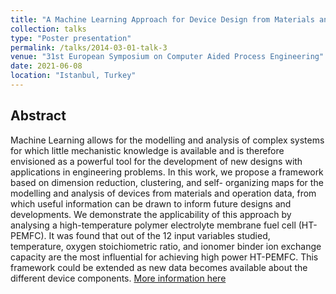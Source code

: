 ```yaml
---
title: "A Machine Learning Approach for Device Design from Materials and Operation Data"
collection: talks
type: "Poster presentation"
permalink: /talks/2014-03-01-talk-3
venue: "31st European Symposium on Computer Aided Process Engineering"
date: 2021-06-08
location: "Istanbul, Turkey"
---
```


Abstract
--------
Machine Learning allows for the modelling and analysis of complex systems for which little mechanistic knowledge is available and is therefore envisioned as a powerful tool for the development of new designs with applications in engineering problems. In this work, we propose a framework based on dimension reduction, clustering, and self- organizing maps for the modelling and analysis of devices from materials and operation data, from which useful information can be drawn to inform future designs and developments. We demonstrate the applicability of this approach by analysing a high-temperature polymer electrolyte membrane fuel cell (HT-PEMFC). It was found that out of the 12 input variables studied, temperature, oxygen stoichiometric ratio, and ionomer binder ion exchange capacity are the most influential for achieving high power HT-PEMFC. This framework could be extended as new data becomes available about the different device components.
[More information here](https://www.sciencedirect.com/science/article/abs/pii/B9780323885065500450)
